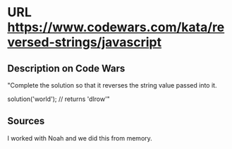 # URL https://www.codewars.com/kata/reversed-strings/javascript

## Description on Code Wars 
"Complete the solution so that it reverses the string value passed into it.

solution('world'); // returns 'dlrow'"

## Sources 
I worked with Noah and we did this from memory.
